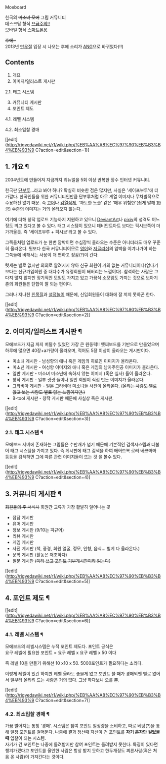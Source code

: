 Moeboard

한국의 <del>미소녀 모에</del> 그림 커뮤니티  
데스크탑 형식 [브금주의!!](http://www.moeboard.net)  
모바일 형식 [스마트폰용](http://m.moeboard.net)

<del>후에~</del>  
2013년 [만우절](%EB%A7%8C%EC%9A%B0%EC%A0%88.md) 입장 시 나오는 후에 소리가
[ANG](ANG.md)으로 바뀌었다(!!)

## Contents

    

1. 개요 
2. 이미지/일러스트 게시판 
    

2.1. 태그 시스템

3. 커뮤니티 게시판 
4. 포인트 제도 
    

4.1. 레벨 시스템

4.2. 최소입찰 경매

[[edit](http://rigvedawiki.net/r1/wiki.php/%EB%AA%A8%EC%97%90%EB%B3%B4%EB%93%9
C?action=edit&section=1)]

## 1. 개요 ¶

2004년도에 만들어져 지금까지 리뉴얼을 5회 이상 반복한 장수 인터넷 커뮤니티.

  

한국판 [단부루](%EB%8B%A8%EB%B6%80%EB%A3%A8.md)...라고 봐야 하나? 확실히 비슷한 점은 많지만, 사실은
'세이프부루'에 더 가깝다. 한국인들을 위한 커뮤니티인만큼 단부루처럼 아무 계열 이미지나 무차별적으로 수용하진 않기 때문. 즉
[고어](%EA%B3%A0%EC%96%B4.md)나
[검열삭제](%EA%B2%80%EC%97%B4%EC%82%AD%EC%A0%9C.md), '과도한 노출' 같은 '매우 위험한'(쉽게 말해
[19](19.md)금) 수준의 이미지는 거의 올라오지 않는다.

  

여기에 더해 창작 업로드 기능까지 지원하고 있으니 [DeviantArt](DeviantArt.md)나
[pixiv](pixiv.md)의 성격도 어느 정도 띄고 있다고 볼 수 있다. 태그 시스템이 있으니 데비안트아트 보다는 픽시브쪽이 더
가까울듯. 즉 '세이프부루 + 픽시브'라고 볼 수 있다.

  

그쪽들처럼 업로드가 눈 한번 깜박이면 수십장씩 올라오는 수준은 아니더라도 매우 꾸준히 올라온다. 뭣보다 한국 커뮤니티이므로
[영어](%EC%98%81%EC%96%B4.md)와
[저글리쉬](%EC%A0%80%EA%B8%80%EB%A6%AC%EC%89%AC.md)의 압박을 이겨나가야 하는 그쪽들에 비해서는 사용이
더 편하고 정감(?)이 간다.

  

텃세는 별로 없지만 의외로 알려지지 않아 신규 회원이 거의 없는 커뮤니티이다(없다기보다는 신규가입회원 중 대다수가 유령회원이 돼버리는
느낌이다). 참석하는 사람은 그다지 많지 않지만 정기적인 모임도 가지고 있고 가끔식 소모임도 가지는 것으로 보아기존의 회원들은 단합이 잘
되는 편이다.

  

그러나 지나친 [친목질](%EC%B9%9C%EB%AA%A9%EC%A7%88.md)과
[설정놀이](%EC%84%A4%EC%A0%95%EB%86%80%EC%9D%B4.md) 때문에, 신입회원들이 대화에 잘 끼지 못하곤
한다.

  

[[edit](http://rigvedawiki.net/r1/wiki.php/%EB%AA%A8%EC%97%90%EB%B3%B4%EB%93%9
C?action=edit&section=2)]

## 2. 이미지/일러스트 게시판 ¶

모에보드가 지금 까지 버틸수 있었던 가장 큰 원동력!! 엣찌보드를 기반으로 만들었으며 하루에 많으면 40장+a가량이 올라오며, 적어도 5장
이상이 올라오는 게시판이다.

  

  * 미소녀 게시판 - 남성향의 애니 혹은 게임의 히로인 이미지가 올라온다.
  * 미소년 게시판 - 여성향 이미지와 애니 혹은 게임의 남자주인공 이미지가 올라온다.
  * 일반 게시판 - 미소녀 미소년에 속하지 않는 이미지 (혹은 실사) 들이 올라온다.
  * 창작 게시판 - 일부 <del>굇굇</del> 들이나 일반 회원이 직접 만든 이미지가 올라온다. 
  * 그라비아 게시판 - 일본 그라비아 미소녀들 사진이 올라온다. <del>(올리는 사람도 별로 없고 보는 사람도 별로 없는 느낌이지만.)</del>
  * B-tool 게시판 - 창작 게시판 때문에 사실상 죽은 게시판.  

[[edit](http://rigvedawiki.net/r1/wiki.php/%EB%AA%A8%EC%97%90%EB%B3%B4%EB%93%9
C?action=edit&section=3)]

### 2.1. 태그 시스템 ¶

모에보드 서버에 존재하는 그림들은 수만개가 넘기 때문에 기본적인 검색시스템과 더불어 태그 시스템을 가지고 있다. 즉 게시판에 태그 검색을
하여 <del>메이드복</del> <del>로리</del> <del>네코미미</del> 등등을 검색하면 그에 따른 관련 이미지들이 뜨는 것
을 볼수 있다.

  

[[edit](http://rigvedawiki.net/r1/wiki.php/%EB%AA%A8%EC%97%90%EB%B3%B4%EB%93%9
C?action=edit&section=4)]

## 3. 커뮤니티 게시판 ¶

<del>회원들의 주 서식처</del> 회원간 교류가 가장 활발히 일어나는 곳

  

  * 잡담 게시판
  * 유머 게시판
  * 정보 게시판 (9/10는 피규어)
  * 리뷰 게시판 
  * 게임 게시판 
  * 사진 게시판 (책, 풍경, 회원 얼굴, 정모, 인형, 음식... 별게 다 올라온다.)
  * 문학 게시판 (활동은 저조하다)
  * 질문 게시판 <del>(이라 쓰고 포인트 기부게시판이라 읽는다)</del>  

[[edit](http://rigvedawiki.net/r1/wiki.php/%EB%AA%A8%EC%97%90%EB%B3%B4%EB%93%9
C?action=edit&section=5)]

## 4. 포인트 제도 ¶

[[edit](http://rigvedawiki.net/r1/wiki.php/%EB%AA%A8%EC%97%90%EB%B3%B4%EB%93%9
C?action=edit&section=6)]

### 4.1. 레벨 시스템 ¶

모에보드의 레벨시스템은 누적 포인트 제도다. 포인트 공식은  
요구 레벨에 필요한 포인트 = 요구 레벨 x 요구 레벨 x 50 이다

  

즉 레벨 10을 만들기 위해선 10 x10 x 50. 5000포인트가 필요하다는 소리다.  

이렇게 레벨이 있긴 하지만 레벨 올라도 좋을게 없고 포인트 쓸 때가 경매외엔 별로 없어서 일부러 올리려 드는 사람은 거의 없다. 그냥
하다보니 오를 뿐.

  

[[edit](http://rigvedawiki.net/r1/wiki.php/%EB%AA%A8%EC%97%90%EB%B3%B4%EB%93%9
C?action=edit&section=7)]

### 4.2. 최소입찰 경매 ¶

가끔 벌어지는 통칭 '경매'. 시스템은 참여 포인트 일정량을 소비하고, 따로 베팅(?)을 통해 일정 포인트를 걸어둔다. 나중에 결과 정산때
자신이 건 포인트를 **자기 혼자만 걸었을 때** 입찰이 되는 시스템.  
자기가 건 포인트는 나중에 돌려받지만 참여 포인트는 돌려받지 못한다. 특징이 있다면 챙겨가겠다고 포인트를 올인한 사람은 항상 받지 못하고
한두개정도 찌른사람(혹은 처음 온 사람)이 가져간다는 것이다.

